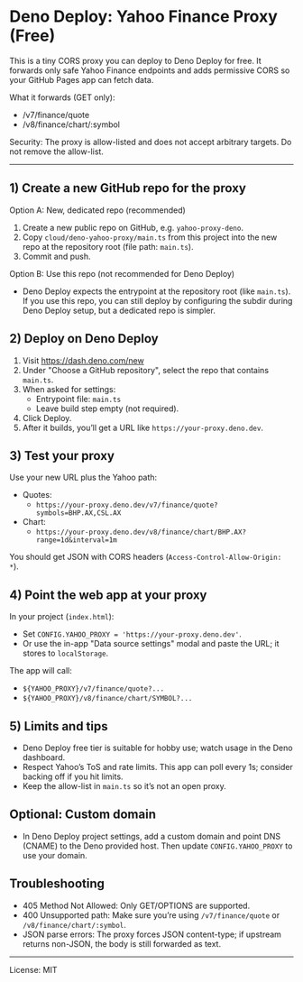 # Deno Deploy: Yahoo Finance Proxy (Free)

This is a tiny CORS proxy you can deploy to Deno Deploy for free. It forwards only safe Yahoo Finance endpoints and adds permissive CORS so your GitHub Pages app can fetch data.

What it forwards (GET only):
- /v7/finance/quote
- /v8/finance/chart/:symbol

Security: The proxy is allow-listed and does not accept arbitrary targets. Do not remove the allow-list.

---

## 1) Create a new GitHub repo for the proxy

Option A: New, dedicated repo (recommended)
1. Create a new public repo on GitHub, e.g. `yahoo-proxy-deno`.
2. Copy `cloud/deno-yahoo-proxy/main.ts` from this project into the new repo at the repository root (file path: `main.ts`).
3. Commit and push.

Option B: Use this repo (not recommended for Deno Deploy)
- Deno Deploy expects the entrypoint at the repository root (like `main.ts`). If you use this repo, you can still deploy by configuring the subdir during Deno Deploy setup, but a dedicated repo is simpler.

## 2) Deploy on Deno Deploy

1. Visit https://dash.deno.com/new
2. Under "Choose a GitHub repository", select the repo that contains `main.ts`.
3. When asked for settings:
   - Entrypoint file: `main.ts`
   - Leave build step empty (not required).
4. Click Deploy.
5. After it builds, you’ll get a URL like `https://your-proxy.deno.dev`.

## 3) Test your proxy

Use your new URL plus the Yahoo path:
- Quotes:
  - `https://your-proxy.deno.dev/v7/finance/quote?symbols=BHP.AX,CSL.AX`
- Chart:
  - `https://your-proxy.deno.dev/v8/finance/chart/BHP.AX?range=1d&interval=1m`

You should get JSON with CORS headers (`Access-Control-Allow-Origin: *`).

## 4) Point the web app at your proxy

In your project (`index.html`):
- Set `CONFIG.YAHOO_PROXY = 'https://your-proxy.deno.dev'`.
- Or use the in-app "Data source settings" modal and paste the URL; it stores to `localStorage`.

The app will call:
- `${YAHOO_PROXY}/v7/finance/quote?...`
- `${YAHOO_PROXY}/v8/finance/chart/SYMBOL?...`

## 5) Limits and tips

- Deno Deploy free tier is suitable for hobby use; watch usage in the Deno dashboard.
- Respect Yahoo’s ToS and rate limits. This app can poll every 1s; consider backing off if you hit limits.
- Keep the allow-list in `main.ts` so it’s not an open proxy.

## Optional: Custom domain

- In Deno Deploy project settings, add a custom domain and point DNS (CNAME) to the Deno provided host. Then update `CONFIG.YAHOO_PROXY` to use your domain.

## Troubleshooting

- 405 Method Not Allowed: Only GET/OPTIONS are supported.
- 400 Unsupported path: Make sure you’re using `/v7/finance/quote` or `/v8/finance/chart/:symbol`.
- JSON parse errors: The proxy forces JSON content-type; if upstream returns non-JSON, the body is still forwarded as text.

---

License: MIT
